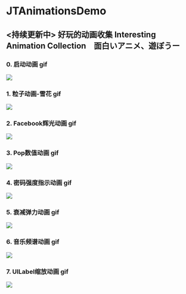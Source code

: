 # JTAnimationsDemo
## <持续更新中> 好玩的动画收集 Interesting Animation Collection　面白いアニメ、遊ぼうー 
### 0. 启动动画 gif
![](https://github.com/BianJiantao/JTAnimationsDemo/blob/master/Image/Anime.gif?raw=true)
### 1. 粒子动画-雪花 gif
![](https://github.com/BianJiantao/JTAnimationsDemo/blob/master/Image/Snow.gif?raw=true)
### 2. Facebook辉光动画 gif
![](https://github.com/BianJiantao/JTAnimationsDemo/blob/master/Image/Shimmer.gif?raw=true)
### 3. Pop数值动画 gif
![](https://github.com/BianJiantao/JTAnimationsDemo/blob/master/Image/PopNumber.gif?raw=true)
### 4. 密码强度指示动画 gif
![](https://github.com/BianJiantao/JTAnimationsDemo/blob/master/Image/Password.gif?raw=true)
### 5. 衰减弹力动画 gif
![](https://github.com/BianJiantao/JTAnimationsDemo/blob/master/Image/Decay.gif?raw=true)
### 6. 音乐频谱动画 gif
![](https://github.com/BianJiantao/JTAnimationsDemo/blob/master/Image/MusicFrequency.gif?raw=true)
### 7. UILabel缩放动画 gif
![](https://github.com/BianJiantao/JTAnimationsDemo/blob/master/Image/ScaleLabel.gif?raw=true)
